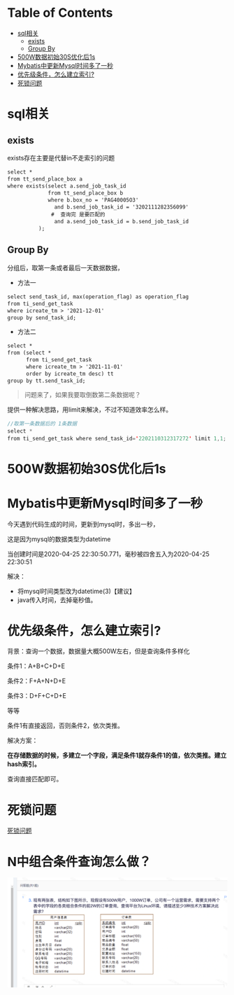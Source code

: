 # Table of Contents

* [sql相关](#sql相关)
  * [exists](#exists)
  * [Group By](#group-by)
* [500W数据初始30S优化后1s](#500w数据初始30s优化后1s)
* [Mybatis中更新Mysql时间多了一秒](#mybatis中更新mysql时间多了一秒)
* [优先级条件，怎么建立索引?](#优先级条件怎么建立索引)
* [死锁问题](#死锁问题)





# sql相关

## exists
exists存在主要是代替in不走索引的问题

```mysql
select *
from tt_send_place_box a
where exists(select a.send_job_task_id
             from tt_send_place_box b
             where b.box_no = 'PAG40005O3'
               and b.send_job_task_id = '3202111282356099'
              #  查询完 是要匹配的
               and a.send_job_task_id = b.send_job_task_id
          );
```



## Group By


分组后，取第一条或者最后一天数据数据，

+ 方法一

```mysql
select send_task_id, max(operation_flag) as operation_flag
from ti_send_get_task
where icreate_tm > '2021-12-01'
group by send_task_id;
```

+ 方法二

```mysql
select *
from (select *
      from ti_send_get_task
      where icreate_tm > '2021-11-01'
      order by icreate_tm desc) tt
group by tt.send_task_id;

```



>  问题来了，如果我要取倒数第二条数据呢？



提供一种解决思路，用limit来解决，不过不知道效率怎么样。

```java
//取第一条数据后的 1条数据
select *
from ti_send_get_task where send_task_id='2202110312317272' limit 1,1;

```



# 500W数据初始30S优化后1s


# Mybatis中更新Mysql时间多了一秒

今天遇到代码生成的时间，更新到mysql时，多出一秒，

这是因为mysql的数据类型为datetime

当创建时间是2020-04-25 22:30:50.771，毫秒被四舍五入为2020-04-25 22:30:51

解决：

+ 将mysql时间类型改为datetime(3)【建议】
+ java传入时间，去掉毫秒值。



# 优先级条件，怎么建立索引?

背景：查询一个数据，数据量大概500W左右，但是查询条件多样化

条件1：A+B+C+D+E

条件2：F+A+N+D+E

条件3：D+F+C+D+E

等等

条件1有直接返回，否则条件2，依次类推。



解决方案：

**在存储数据的时候，多建立一个字段，满足条件1就存条件1的值，依次类推。建立hash索引。**

查询直接匹配即可。





# 死锁问题

[死锁问题](死锁问题分析.md)



# N中组合条件查询怎么做？

![image-20220216223637891](.images/image-20220216223637891.png)